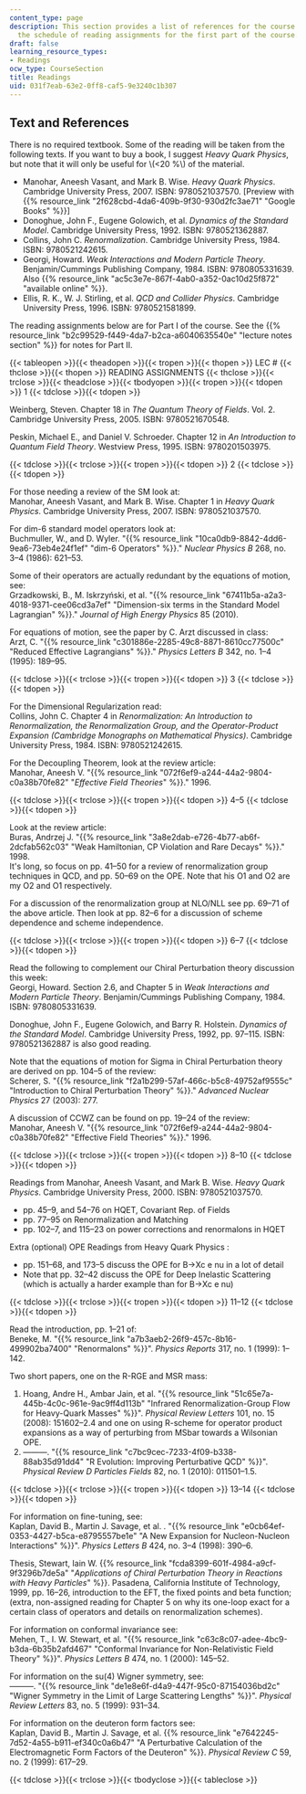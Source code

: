 ```yaml
---
content_type: page
description: This section provides a list of references for the course along with
  the schedule of reading assignments for the first part of the course.
draft: false
learning_resource_types:
- Readings
ocw_type: CourseSection
title: Readings
uid: 031f7eab-63e2-0ff8-caf5-9e3240c1b307
---
```

## Text and References

There is no required textbook. Some of the reading will be taken from the following texts. If you want to buy a book, I suggest *Heavy Quark Physics*, but note that it will only be useful for \\(<20 \%\\) of the material.

- Manohar, Aneesh Vasant, and Mark B. Wise. *Heavy Quark Physics*. Cambridge University Press, 2007. ISBN: 9780521037570. \[Preview with {{% resource_link "2f628cbd-4da6-409b-9f30-930d2fc3ae71" "Google Books" %}}\]
- Donoghue, John F., Eugene Golowich, et al. *Dynamics of the Standard Model*. Cambridge University Press, 1992. ISBN: 9780521362887.
- Collins, John C. *Renormalization*. Cambridge University Press, 1984. ISBN: 9780521242615.
- Georgi, Howard. *Weak Interactions and Modern Particle Theory*. Benjamin/Cummings Publishing Company, 1984. ISBN: 9780805331639. Also {{% resource_link "ac5c3e7e-867f-4ab0-a352-0ac10d25f872" "available online" %}}.
- Ellis, R. K., W. J. Stirling, et al. *QCD and Collider Physics*. Cambridge University Press, 1996. ISBN: 9780521581899.

The reading assignments below are for Part I of the course. See the {{% resource_link "b2c99529-f449-4da7-b2ca-a6040635540e" "lecture notes section" %}} for notes for Part II.

{{< tableopen >}}{{< theadopen >}}{{< tropen >}}{{< thopen >}}
LEC #
{{< thclose >}}{{< thopen >}}
READING ASSIGNMENTS
{{< thclose >}}{{< trclose >}}{{< theadclose >}}{{< tbodyopen >}}{{< tropen >}}{{< tdopen >}}
1
{{< tdclose >}}{{< tdopen >}}

Weinberg, Steven. Chapter 18 in *The Quantum Theory of Fields*. Vol. 2. Cambridge University Press, 2005. ISBN: 9780521670548.

Peskin, Michael E., and Daniel V. Schroeder. Chapter 12 in *An Introduction to Quantum Field Theory*. Westview Press, 1995. ISBN: 9780201503975.

{{< tdclose >}}{{< trclose >}}{{< tropen >}}{{< tdopen >}}
2
{{< tdclose >}}{{< tdopen >}}

For those needing a review of the SM look at:           
Manohar, Aneesh Vasant, and Mark B. Wise. Chapter 1 in *Heavy Quark Physics*. Cambridge University Press, 2007. ISBN: 9780521037570.

For dim-6 standard model operators look at:           
Buchmuller, W., and D. Wyler. "{{% resource_link "10ca0db9-8842-4dd6-9ea6-73eb4e24f1ef" "dim-6 Operators" %}}." *Nuclear Physics* *B* 268, no. 3–4 (1986): 621–53.

Some of their operators are actually redundant by the equations of motion, see:           
Grzadkowski, B., M. Iskrzyński, et al. "{{% resource_link "67411b5a-a2a3-4018-9371-cee06cd3a7ef" "Dimension-six terms in the Standard Model Lagrangian" %}}." *Journal of High Energy Physics* 85 (2010).

For equations of motion, see the paper by C. Arzt discussed in class:           
Arzt, C. "{{% resource_link "c301886e-2285-49c8-8871-8610cc77500c" "Reduced Effective Lagrangians" %}}." *Physics Letters B* 342, no. 1–4 (1995): 189–95.

{{< tdclose >}}{{< trclose >}}{{< tropen >}}{{< tdopen >}}
3
{{< tdclose >}}{{< tdopen >}}

For the Dimensional Regularization read:           
Collins, John C. Chapter 4 in *Renormalization: An Introduction to Renormalization, the Renormalization Group, and the Operator-Product Expansion (Cambridge Monographs on Mathematical Physics)*. Cambridge University Press, 1984. ISBN: 9780521242615.

For the Decoupling Theorem, look at the review article:           
Manohar, Aneesh V. "{{% resource_link "072f6ef9-a244-44a2-9804-c0a38b70fe82" "*Effective Field Theories*" %}}." 1996.

{{< tdclose >}}{{< trclose >}}{{< tropen >}}{{< tdopen >}}
4–5
{{< tdclose >}}{{< tdopen >}}

Look at the review article:           
Buras, Andrzej J. "{{% resource_link "3a8e2dab-e726-4b77-ab6f-2dcfab562c03" "Weak Hamiltonian, CP Violation and Rare Decays" %}}." 1998.           
It's long, so focus on pp. 41–50 for a review of renormalization group techniques in QCD, and pp. 50–69 on the OPE. Note that his O1 and O2 are my O2 and O1 respectively. 

For a discussion of the renormalization group at NLO/NLL see pp. 69–71 of the above article. Then look at pp. 82–6 for a discussion of scheme dependence and scheme independence.

{{< tdclose >}}{{< trclose >}}{{< tropen >}}{{< tdopen >}}
6–7
{{< tdclose >}}{{< tdopen >}}

Read the following to complement our Chiral Perturbation theory discussion this week:           
Georgi, Howard. Section 2.6, and Chapter 5 in *Weak Interactions and Modern Particle Theory*. Benjamin/Cummings Publishing Company, 1984. ISBN: 9780805331639.

Donoghue, John F., Eugene Golowich, and Barry R. Holstein. *Dynamics of the Standard Model*. Cambridge University Press, 1992, pp. 97–115. ISBN: 9780521362887 is also good reading. 

Note that the equations of motion for Sigma in Chiral Perturbation theory are derived on pp. 104–5 of the review:           
Scherer, S. "{{% resource_link "f2a1b299-57af-466c-b5c8-49752af9555c" "Introduction to Chiral Perturbation Theory" %}}." *Advanced Nuclear Physics* 27 (2003): 277. 

A discussion of CCWZ can be found on pp. 19–24 of the review:           
Manohar, Aneesh V. "{{% resource_link "072f6ef9-a244-44a2-9804-c0a38b70fe82" "Effective Field Theories" %}}." 1996.

{{< tdclose >}}{{< trclose >}}{{< tropen >}}{{< tdopen >}}
8–10
{{< tdclose >}}{{< tdopen >}}

Readings from Manohar, Aneesh Vasant, and Mark B. Wise. *Heavy Quark Physics*. Cambridge University Press, 2000. ISBN: 9780521037570.

- pp. 45–9, and 54–76 on HQET, Covariant Rep. of Fields
- pp. 77–95 on Renormalization and Matching
- pp. 102–7, and 115–23 on power corrections and renormalons in HQET

Extra (optional) OPE Readings from Heavy Quark Physics : 

- pp. 151–68, and 173–5 discuss the OPE for B->Xc e nu in a lot of detail
- Note that pp. 32–42 discuss the OPE for Deep Inelastic Scattering (which is actually a harder example than for B->Xc e nu)

{{< tdclose >}}{{< trclose >}}{{< tropen >}}{{< tdopen >}}
11–12
{{< tdclose >}}{{< tdopen >}}

Read the introduction, pp. 1–21 of:           
Beneke, M. "{{% resource_link "a7b3aeb2-26f9-457c-8b16-499902ba7400" "Renormalons" %}}". *Physics Reports* 317, no. 1 (1999): 1–142.

Two short papers, one on the R-RGE and MSR mass:

1. Hoang, Andre H., Ambar Jain, et al. "{{% resource_link "51c65e7a-445b-4c0c-961e-9ac9ff4d113b" "Infrared Renormalization-Group Flow for Heavy-Quark Masses" %}}". *Physical Review Letters* 101, no. 15 (2008): 151602–2.4 and one on using R-scheme for operator product expansions as a way of perturbing from MSbar towards a Wilsonian OPE.
2. ———. "{{% resource_link "c7bc9cec-7233-4f09-b338-88ab35d91dd4" "R Evolution: Improving Perturbative QCD" %}}". *Physical Review D Particles Fields* 82, no. 1 (2010): 011501–1.5.

{{< tdclose >}}{{< trclose >}}{{< tropen >}}{{< tdopen >}}
13–14
{{< tdclose >}}{{< tdopen >}}

For information on fine-tuning, see:           
Kaplan, David B., Martin J. Savage, et al. . "{{% resource_link "e0cb64ef-0353-4427-b5ca-e8795557be1e" "A New Expansion for Nucleon-Nucleon Interactions" %}}". *Physics Letters B* 424, no. 3–4 (1998): 390–6.

Thesis, Stewart, Iain W. {{% resource_link "fcda8399-601f-4984-a9cf-9f3296b7de5a" "*Applications of Chiral Perturbation Theory in Reactions with Heavy Particles*" %}}. Pasadena, California Institute of Technology, 1999, pp. 16–26, introduction to the EFT, the fixed points and beta function; (extra, non-assigned reading for Chapter 5 on why its one-loop exact for a certain class of operators and details on renormalization schemes). 

For information on conformal invariance see:           
Mehen, T., I. W. Stewart, et al. "{{% resource_link "c63c8c07-adee-4bc9-b3da-6b35b2afd467" "Conformal Invariance for Non-Relativistic Field Theory" %}}". *Physics Letters B* 474, no. 1 (2000): 145–52.

For information on the su(4) Wigner symmetry, see:           
———. "{{% resource_link "de1e8e6f-d4a9-447f-95c0-87154036bd2c" "Wigner Symmetry in the Limit of Large Scattering Lengths" %}}". *Physical Review Letters* 83, no. 5 (1999): 931–34.

For information on the deuteron form factors see:           
Kaplan, David B., Martin J. Savage, et al. {{% resource_link "e7642245-7d52-4a55-b911-ef340c0a6b47" "A Perturbative Calculation of the Electromagnetic Form Factors of the Deuteron" %}}. *Physical Review C* 59, no. 2 (1999): 617–29.

{{< tdclose >}}{{< trclose >}}{{< tbodyclose >}}{{< tableclose >}}